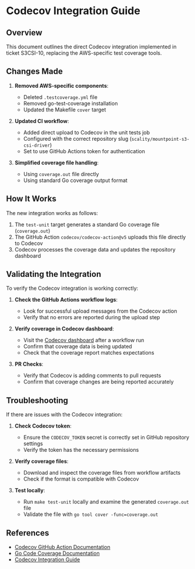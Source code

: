# Codecov Integration Guide

## Overview

This document outlines the direct Codecov integration implemented in ticket S3CSI-10, replacing the AWS-specific test coverage tools.

## Changes Made

1. **Removed AWS-specific components**:
   - Deleted `.testcoverage.yml` file
   - Removed go-test-coverage installation
   - Updated the Makefile `cover` target

2. **Updated CI workflow**:
   - Added direct upload to Codecov in the unit tests job
   - Configured with the correct repository slug (`scality/mountpoint-s3-csi-driver`)
   - Set to use GitHub Actions token for authentication

3. **Simplified coverage file handling**:
   - Using `coverage.out` file directly
   - Using standard Go coverage output format

## How It Works

The new integration works as follows:

1. The `test-unit` target generates a standard Go coverage file (`coverage.out`)
2. The GitHub Action `codecov/codecov-action@v5` uploads this file directly to Codecov
3. Codecov processes the coverage data and updates the repository dashboard

## Validating the Integration

To verify the Codecov integration is working correctly:

1. **Check the GitHub Actions workflow logs**:
   - Look for successful upload messages from the Codecov action
   - Verify that no errors are reported during the upload step

2. **Verify coverage in Codecov dashboard**:
   - Visit the [Codecov dashboard](https://codecov.io/gh/scality/mountpoint-s3-csi-driver) after a workflow run
   - Confirm that coverage data is being updated
   - Check that the coverage report matches expectations

3. **PR Checks**:
   - Verify that Codecov is adding comments to pull requests
   - Confirm that coverage changes are being reported accurately

## Troubleshooting

If there are issues with the Codecov integration:

1. **Check Codecov token**:
   - Ensure the `CODECOV_TOKEN` secret is correctly set in GitHub repository settings
   - Verify the token has the necessary permissions

2. **Verify coverage files**:
   - Download and inspect the coverage files from workflow artifacts
   - Check if the format is compatible with Codecov

3. **Test locally**:
   - Run `make test-unit` locally and examine the generated `coverage.out` file
   - Validate the file with `go tool cover -func=coverage.out`

## References

- [Codecov GitHub Action Documentation](https://github.com/codecov/codecov-action)
- [Go Code Coverage Documentation](https://go.dev/blog/cover)
- [Codecov Integration Guide](https://docs.codecov.io/docs) 